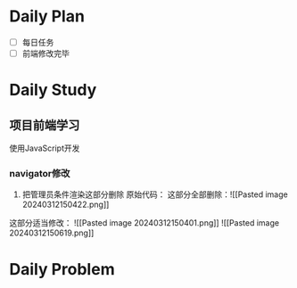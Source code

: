 # Daily Plan
- [ ] 每日任务
- [ ] 前端修改完毕
# Daily Study
## 项目前端学习
使用JavaScript开发
### navigator修改
1. 把管理员条件渲染这部分删除
原始代码：
这部分全部删除：![[Pasted image 20240312150422.png]]

这部分适当修改：
![[Pasted image 20240312150401.png]]
![[Pasted image 20240312150619.png]]
# Daily Problem
